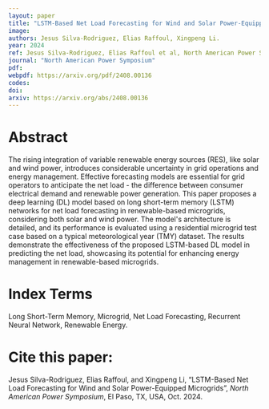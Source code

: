 ```yaml
---
layout: paper
title: "LSTM-Based Net Load Forecasting for Wind and Solar Power-Equipped Microgrids"
image: 
authors: Jesus Silva-Rodriguez, Elias Raffoul, Xingpeng Li.
year: 2024
ref: Jesus Silva-Rodriguez, Elias Raffoul et al, North American Power Symposium, 2024. 
journal: "North American Power Symposium"
pdf: 
webpdf: https://arxiv.org/pdf/2408.00136
codes: 
doi: 
arxiv: https://arxiv.org/abs/2408.00136
---
```


# Abstract
The rising integration of variable renewable energy sources (RES), like solar and wind power, introduces considerable uncertainty in grid operations and energy management. Effective forecasting models are essential for grid operators to anticipate the net load - the difference between consumer electrical demand and renewable power generation. This paper proposes a deep learning (DL) model based on long short-term memory (LSTM) networks for net load forecasting in renewable-based microgrids, considering both solar and wind power. The model's architecture is detailed, and its performance is evaluated using a residential microgrid test case based on a typical meteorological year (TMY) dataset. The results demonstrate the effectiveness of the proposed LSTM-based DL model in predicting the net load, showcasing its potential for enhancing energy management in renewable-based microgrids.


# Index Terms
Long Short-Term Memory, Microgrid, Net Load Forecasting, Recurrent Neural Network, Renewable Energy.

# Cite this paper:
Jesus Silva-Rodriguez, Elias Raffoul, and Xingpeng Li, “LSTM-Based Net Load Forecasting for Wind and Solar Power-Equipped Microgrids”, *North American Power Symposium*, El Paso, TX, USA, Oct. 2024.

